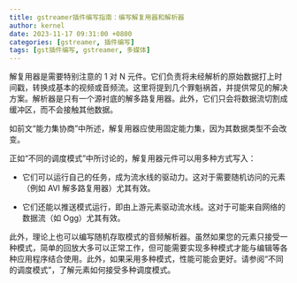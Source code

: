 ```yaml
---
title: gstreamer插件编写指南：编写解复用器和解析器
author: kernel
date: 2023-11-17 09:31:00 +0800
categories: [gstreamer, 插件编写]
tags: [gst插件编写, gstreamer, 多媒体]
---
```


解复用器是需要特别注意的 1 对 N 元件。它们负责将未经解析的原始数据打上时间戳，转换成基本的视频或音频流。这里将提到几个罪魁祸首，并提供常见的解决方案。解析器是只有一个源衬底的解多路复用器。此外，它们只会将数据流切割成缓冲区，而不会接触其他数据。

如前文“能力集协商”中所述，解复用器应使用固定能力集，因为其数据类型不会改变。

正如“不同的调度模式”中所讨论的，解复用器元件可以用多种方式写入：

-   它们可以运行自己的任务，成为流水线的驱动力。这对于需要随机访问的元素（例如 AVI 解多路复用器）尤其有效。
    
-   它们还能以推送模式运行，即由上游元素驱动流水线。这对于可能来自网络的数据流（如 Ogg）尤其有效。
    

此外，理论上也可以编写随机存取模式的音频解析器。虽然如果您的元素只接受一种模式，简单的回放大多可以正常工作，但可能需要实现多种模式才能与编辑等各种应用程序结合使用。此外，如果采用多种模式，性能可能会更好。请参阅“不同的调度模式”，了解元素如何接受多种调度模式。
